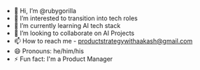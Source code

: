 - 👋 Hi, I’m @rubygorilla
- 👀 I’m interested to transition into tech roles
- 🌱 I’m currently learning AI tech stack
- 💞️ I’m looking to collaborate on AI Projects
- 📫 How to reach me - productstrategywithaakash@gmail.com
- 😄 Pronouns: he/him/his
- ⚡ Fun fact: I'm a Product Manager

<!---
rubygorilla/rubygorilla is a ✨ special ✨ repository because its `README.md` (this file) appears on your GitHub profile.
You can click the Preview link to take a look at your changes.
--->
